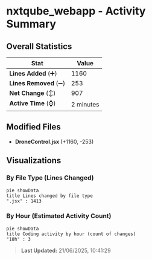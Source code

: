 # nxtqube_webapp - Activity Summary 

## Overall Statistics

| Stat                   | Value                                                             |
| ---------------------- | ----------------------------------------------------------------- |
| **Lines Added** (➕)   | 1160                                          |
| **Lines Removed** (➖) | 253                                        |
| **Net Change** (↕)    | 907                |
| **Active Time** (⌚)   | 2 minutes |


## Modified Files
- **DroneControl.jsx** (+1160, -253)

## Visualizations

### By File Type (Lines Changed)

```mermaid
pie showData
title Lines changed by file type
".jsx" : 1413
```

### By Hour (Estimated Activity Count)

```mermaid
pie showData
title Coding activity by hour (count of changes)
"10h" : 3
```


> **Last Updated:** 21/06/2025, 10:41:29
